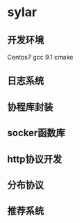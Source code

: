 # sylar

## 开发环境
Centos7
gcc 9.1
cmake

## 日志系统

## 协程库封装

## socker函数库

## http协议开发

## 分布协议

## 推荐系统